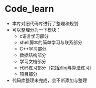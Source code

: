 # Code_learn
* 本库对旧代码库进行了整理和规划
* 可以整理分为一下模块：
  * c语言学习部分
  * shell脚本的简单学习与联系部分
  * C++学习部分
  * 数据结构部分
  * 学习文档部分
  * 代码练习部分（包括刷oj与算法练习）
  * 项目部分
* 代码库整理未完成，会不断添加与整理
